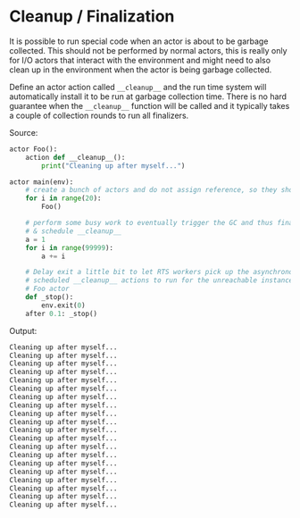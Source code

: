 # Cleanup / Finalization

It is possible to run special code when an actor is about to be garbage collected. This should not be performed by normal actors, this is really only for I/O actors that interact with the environment and might need to also clean up in the environment when the actor is being garbage collected.

Define an actor action called `__cleanup__` and the run time system will automatically install it to be run at garbage collection time. There is no hard guarantee when the `__cleanup__` function will be called and it typically takes a couple of collection rounds to run all finalizers.

Source:
```python
actor Foo():
    action def __cleanup__():
        print("Cleaning up after myself...")

actor main(env):
    # create a bunch of actors and do not assign reference, so they should be collected
    for i in range(20):
        Foo()

    # perform some busy work to eventually trigger the GC and thus finalization
    # & schedule __cleanup__
    a = 1
    for i in range(99999):
        a += i

    # Delay exit a little bit to let RTS workers pick up the asynchronously
    # scheduled __cleanup__ actions to run for the unreachable instances of the
    # Foo actor
    def _stop():
        env.exit(0)
    after 0.1: _stop()
```

Output:
```sh
Cleaning up after myself...
Cleaning up after myself...
Cleaning up after myself...
Cleaning up after myself...
Cleaning up after myself...
Cleaning up after myself...
Cleaning up after myself...
Cleaning up after myself...
Cleaning up after myself...
Cleaning up after myself...
Cleaning up after myself...
Cleaning up after myself...
Cleaning up after myself...
Cleaning up after myself...
Cleaning up after myself...
Cleaning up after myself...
Cleaning up after myself...
Cleaning up after myself...
Cleaning up after myself...
Cleaning up after myself...
```

